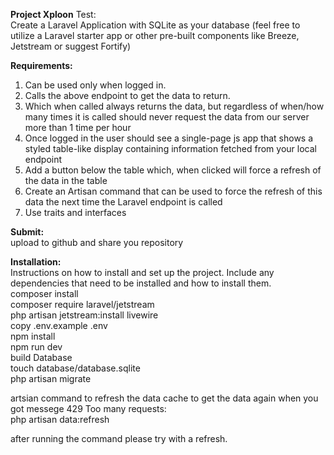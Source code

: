 <b>Project Xploon</b> Test: <br/>
Create a Laravel Application with SQLite as your database (feel free to
utilize a Laravel starter app or other pre-built components like Breeze,
Jetstream or suggest Fortify)

<b>Requirements:</b>

 1. Can be used only when logged in. <br>
 2. Calls the above endpoint to get the data to return.<br>
 3. Which when called always returns the data, but regardless of
when/how many times it is called should never request the data from our
server more than 1 time per hour<br>
4. Once logged in the user should see a single-page js app that
shows a styled table-like display containing information fetched from
your local endpoint<br>
5. Add a button below the table which, when clicked will force a
refresh of the data in the table<br>
6. Create an Artisan command that can be used to force the refresh
of this data the next time the Laravel endpoint is called<br>
7. Use traits and interfaces

<b>Submit:</b><br> upload to github and share you repository

<b>Installation:</b><br>
Instructions on how to install and set up the project. Include any dependencies that need to be installed and how to install them.<br>
composer install<br>
composer require laravel/jetstream<br>
php artisan jetstream:install livewire<br>
copy .env.example .env<br>
npm install<br>
npm run dev<br>
build Database<br>
touch database/database.sqlite<br>
php artisan migrate<br>


artsian command to refresh the data cache to get the data again when you got messege 429 Too many requests:<br>
php artisan data:refresh<br>

after running the command please try with a refresh.<br>



